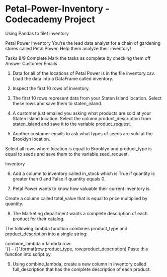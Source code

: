 # Petal-Power-Inventory - Codecademy Project
Using Pandas to filet inventory



Petal Power Inventory
You’re the lead data analyst for a chain of gardening stores called Petal Power. Help them analyze their inventory!


Tasks
8/9 Complete
Mark the tasks as complete by checking them off
Answer Customer Emails

1.  Data for all of the locations of Petal Power is in the file inventory.csv. Load the data into a DataFrame called inventory.

2.  Inspect the first 10 rows of inventory.

3.  The first 10 rows represent data from your Staten Island location. Select these rows and save them to staten_island.

4.  A customer just emailed you asking what products are sold at your Staten Island location. Select the column product_description from staten_island and save it to the variable 
    product_request.

5.  Another customer emails to ask what types of seeds are sold at the Brooklyn location.

Select all rows where location is equal to Brooklyn and product_type is equal to seeds and save them to the variable seed_request.

Inventory

6.  Add a column to inventory called in_stock which is True if quantity is greater than 0 and False if quantity equals 0.

7.  Petal Power wants to know how valuable their current inventory is.

Create a column called total_value that is equal to price multiplied by quantity.

8.  The Marketing department wants a complete description of each product for their catalog.

The following lambda function combines product_type and product_description into a single string:

combine_lambda = lambda row: \
    '{} - {}'.format(row.product_type,
                     row.product_description)
Paste this function into script.py.

9.  Using combine_lambda, create a new column in inventory called full_description that has the complete description of each product.
